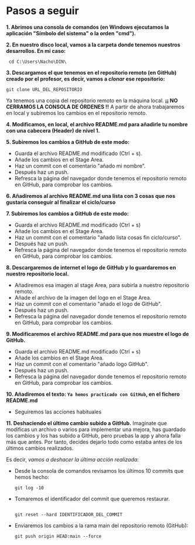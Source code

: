 # Pasos a seguir

**1. Abrimos una consola de comandos (en Windows ejecutamos la aplicación "Símbolo del sistema" o la orden "cmd").**

**2. En nuestro disco local, vamos a la carpeta donde tenemos nuestros desarrollos. En mi caso:**
   ```
    cd C:\Users\Nacho\DIN\
   ```

**3. Descargamos el que tenemos en el repositorio remoto (en GitHub) creado por el profesor, es decir, vamos a *clonar* ese repositorio:**
   ```
   git clone URL_DEL_REPOSITORIO
   ```
Ya tenemos una copia del repositorio remoto en la máquina local. 
**¡¡ NO CERRAMOS LA CONSOLA DE ÓRDENES !!**
A partir de ahora trabajaremos en local y subiremos los cambios en el repositorio remoto.

**4. Modificamos, en local, el archivo README.md para añadirle tu nombre con una cabecera (Header) de nivel 1.**

**5. Subiremos los cambios a GitHub de este modo:**

- Guarda el archivo README.md modificado (Ctrl + s).
- Añade los cambios en el Stage Area.
- Haz un commit con el comentario "añado mi nombre".
- Después haz un push.
- Refresca la página del navegador donde tenemos el repositorio remoto en GitHub, para comprobar los cambios.

**6. Añadiremos al archivo README.md una lista con 3 cosas que nos gustaría conseguir al finalizar el ciclo/curso**

**7. Subiremos los cambios a GitHub de este modo:**

- Guarda el archivo README.md modificado (Ctrl + s)
- Añade los cambios en el Stage Area.
- Haz un commit con el comentario "añado lista cosas fin ciclo/curso".
- Después haz un push.
- Refresca la página del navegador donde tenemos el repositorio remoto en GitHub, para comprobar los cambios.

**8. Descargaremos de internet el logo de GitHub y lo guardaremos en nuestro repositorio local.**
    
- Añadiremos esa imagen al stage Area, para subirla a nuestro repositorio remoto.
- Añade el archivo de la imagen del logo en el Stage Area.
- Haz un commit con el comentario "añado el logo de GitHub".
- Después haz un push.
- Refresca la página del navegador donde tenemos el repositorio remoto en GitHub, para comprobar los cambios.

**9. Modificaremos el archivo README.md para que nos muestre el logo de GitHub.**
- Guarda el archivo README.md modificado (Ctrl + s)
- Añade los cambios en el Stage Area.
- Haz un commit con el comentario "añado logo GitHub".
- Después haz un push.
- Refresca la página del navegador donde tenemos el repositorio remoto en GitHub, para comprobar los cambios.

**10. Añadiremos el texto: `Ya hemos practicado con GitHub`, en el fichero README.md**
- Seguiremos las acciones habituales

**11. Deshaciendo el último cambio subido a GitHub.**
Imagínate que modificas un archivo o varios para implementar una mejora, has guardado los cambios y los has subido a GitHub, pero pruebas la app y ahora falla más que antes. Por tanto, decides dejarlo todo como estaba antes de los últimos cambios realizados.

Es decir, *vamos a deshacer la última acción realizada*:

- Desde la consola de comandos revisamos los últimos 10 commits que hemos hecho: 
    ```
    git log -10
    ```

 - Tomaremos el identificador del commit que queremos restaurar.
    ```

    git reset --hard IDENTIFICADOR_DEL_COMMIT

    ```
 - Enviaremos los cambios a la rama main del repositorio remoto (GitHub):
    ```
    git push origin HEAD:main --force
    ```
